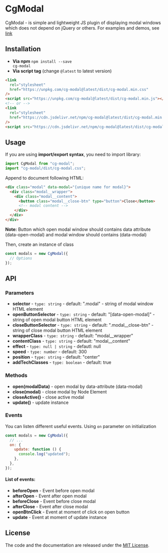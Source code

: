 # CgModal

CgModal - is simple and lightweight JS plugin of displaying modal windows which does not depend on jQuery or others.
For examples and demos, see [link](https://rfkhusnutdinov.github.io/cg-modal/demo)

## Installation

- **Via npm** <code>npm install --save cg-modal</code>
- **Via script tag** (change <code>@latest</code> to latest version)

```html
<link
  rel="stylesheet"
  href="https://unpkg.com/cg-modal@latest/dist/cg-modal.min.css"
/>
<script src="https://unpkg.com/cg-modal@latest/dist/cg-modal.min.js"></script>
<!-- or -->
<link
  rel="stylesheet"
  href="https://cdn.jsdelivr.net/npm/cg-modal@latest/dist/cg-modal.min.css"
/>
<script src="https://cdn.jsdelivr.net/npm/cg-modal@latest/dist/cg-modal.min.js"></script>
```

## Usage

If you are using **import/export syntax**, you need to import library:

```javascript
import CgModal from "cg-modal";
import "cg-modal/dist/cg-modal.css";
```

Append to document following HTML:

```html
<div class="modal" data-modal="{unique name for modal}">
  <div class="modal__wrapper">
    <div class="modal__content">
      <button class="modal__close-btn" type="button">Close</button>
      <!-- modal content -->
    </div>
  </div>
</div>
```

**Note:** Button which open modal window should contains data attribute (data-open-modal) and modal window should contains (data-modal)

Then, create an instance of class

```javascript
const modals = new CgModal({
  // Options
});
```

## API

### Parameters

- **selector** - <code>type: string</code> - default: ".modal" - string of modal window HTML element
- **openButtonSelector** - <code>type: string</code> - default: "[data-open-modal]" - string of open modal button HTML element
- **closeButtonSelector** - <code>type: string</code> - default: ".modal\_\_close-btn" - string of close modal button HTML element
- **wrapperClass** - <code>type: string</code> - default: "modal\_\_wrapper"
- **contentClass** - <code>type: string</code> - default: "modal\_\_content"
- **effect** - <code>type: null | string</code> - defautl: null
- **speed** - <code>type: number</code> - default: 300
- **position** - <code>type: string</code> - default: "center"
- **addTechClasses** - <code>type: boolean</code> - default: true

### Methods

- **open(modalData)** - open modal by data-attribute (data-modal)
- **close(modal)** - close modal by Node Element
- **closeActive()** - close active modal
- **update()** - update instance

### Events

You can listen different useful events. Using <code>on</code> parameter on initialization

```javascript
const modals = new CgModal({
  // ...
  on: {
    update: function () {
      console.log("updated");
    },
  },
});
```

#### List of events:

- **beforeOpen** - Event before open modal
- **afterOpen** - Event after open modal
- **beforeClose** - Event before close modal
- **afterClose** - Event after close modal
- **openBtnClick** - Event at moment of click on open button
- **update** - Event at moment of update instance

## License

The code and the documentation are released under the [MIT License](https://github.com/rfkhusnutdinov/cg-modal/blob/main/LICENSE).
